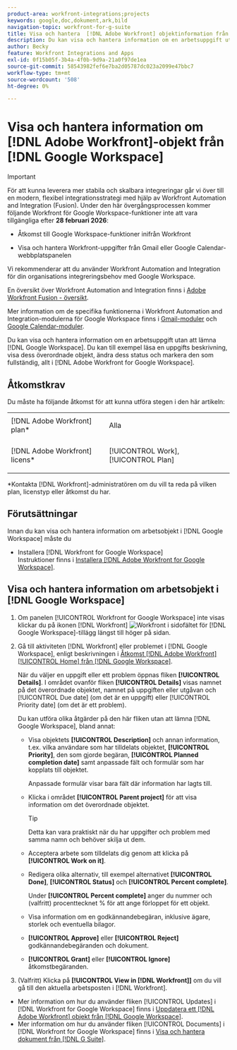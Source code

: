 ```yaml
---
product-area: workfront-integrations;projects
keywords: google,doc,dokument,ark,bild
navigation-topic: workfront-for-g-suite
title: Visa och hantera  [!DNL Adobe Workfront] objektinformation från Google Workspace
description: Du kan visa och hantera information om en arbetsuppgift utan att behöva lämna Google Workspace. Du kan till exempel läsa en uppgifts beskrivning, visa dess överordnade objekt, ändra dess status och markera den som fullständig, allt inom [!DNL Adobe Workfront] för Google Workspace.
author: Becky
feature: Workfront Integrations and Apps
exl-id: 0f15b05f-3b4a-4f0b-9d9a-21a0f97de1ea
source-git-commit: 58543982fef6e7ba2d05787dc023a2099e47bbc7
workflow-type: tm+mt
source-wordcount: '508'
ht-degree: 0%

---
```


# Visa och hantera information om [!DNL Adobe Workfront]-objekt från [!DNL Google Workspace]

>[!IMPORTANT]
>
>För att kunna leverera mer stabila och skalbara integreringar går vi över till en modern, flexibel integrationsstrategi med hjälp av Workfront Automation and Integration (Fusion). Under den här övergångsprocessen kommer följande Workfront för Google Workspace-funktioner inte att vara tillgängliga efter **28 februari 2026**:
>
>* Åtkomst till Google Workspace-funktioner inifrån Workfront
>
>* Visa och hantera Workfront-uppgifter från Gmail eller Google Calendar-webbplatspanelen
>
>Vi rekommenderar att du använder Workfront Automation and Integration för din organisations integreringsbehov med Google Workspace.
>
>En översikt över Workfront Automation and Integration finns i [Adobe Workfront Fusion - översikt](https://experienceleague.adobe.com/sv/docs/workfront-fusion/using/get-started-with-fusion/understand-workfront-fusion/workfront-fusion-overview).
>
>Mer information om de specifika funktionerna i Workfront Automation and Integration-modulerna för Google Workspace finns i [Gmail-moduler](https://experienceleague.adobe.com/sv/docs/workfront-fusion/using/references/apps-and-their-modules/third-party-app-connectors/gmail-modules) och [Google Calendar-moduler](https://experienceleague.adobe.com/sv/docs/workfront-fusion/using/references/apps-and-their-modules/third-party-app-connectors/google-calendar-modules).

Du kan visa och hantera information om en arbetsuppgift utan att lämna [!DNL Google Workspace]. Du kan till exempel läsa en uppgifts beskrivning, visa dess överordnade objekt, ändra dess status och markera den som fullständig, allt i [!DNL Adobe Workfront for Google Workspace].

## Åtkomstkrav

Du måste ha följande åtkomst för att kunna utföra stegen i den här artikeln:

<table style="table-layout:auto"> 
 <col> 
 <col> 
 <tbody> 
  <tr> 
   <td role="rowheader">[!DNL Adobe Workfront] plan*</td> 
   <td> <p>Alla</p> </td> 
  </tr> 
  <tr> 
   <td role="rowheader">[!DNL Adobe Workfront] licens*</td> 
   <td> <p>[!UICONTROL Work], [!UICONTROL Plan]</p> </td> 
  </tr> 
</tbody> 
</table>

&#42;Kontakta [!DNL Workfront]-administratören om du vill ta reda på vilken plan, licenstyp eller åtkomst du har.

## Förutsättningar

Innan du kan visa och hantera information om arbetsobjekt i [!DNL Google Workspace] måste du

* Installera [!DNL Workfront for Google Workspace]\
   Instruktioner finns i [Installera [!DNL Adobe Workfront for Google Workspace]](../../workfront-integrations-and-apps/workfront-for-g-suite/install-workfront-for-gsuite.md).

## Visa och hantera information om arbetsobjekt i [!DNL Google Workspace]

1. Om panelen [!UICONTROL Workfront for Google Workspace] inte visas klickar du på ikonen [!DNL Workfront] ![Workfront ](assets/wf-lion-icon.png) i sidofältet för [!DNL Google Workspace]-tillägg längst till höger på sidan.
1. Gå till aktiviteten [!DNL Workfront] eller problemet i [!DNL Google Workspace], enligt beskrivningen i [Åtkomst [!DNL Adobe Workfront] [!UICONTROL Home] från  [!DNL Google Workspace]](../../workfront-integrations-and-apps/workfront-for-g-suite/access-wf-home-content-from-g-suite.md).

   När du väljer en uppgift eller ett problem öppnas fliken **[!UICONTROL Details]**. I området ovanför fliken **[!UICONTROL Details]** visas namnet på det överordnade objektet, namnet på uppgiften eller utgåvan och [!UICONTROL Due date] (om det är en uppgift) eller [!UICONTROL Priority date] (om det är ett problem).


   Du kan utföra olika åtgärder på den här fliken utan att lämna [!DNL Google Workspace], bland annat:

   * Visa objektets **[!UICONTROL Description]** och annan information, t.ex. vilka användare som har tilldelats objektet, **[!UICONTROL Priority]**, den som gjorde begäran, **[!UICONTROL Planned completion date]** samt anpassade fält och formulär som har kopplats till objektet.

     Anpassade formulär visar bara fält där information har lagts till.

   * Klicka i området **[!UICONTROL Parent project]** för att visa information om det överordnade objektet.

     >[!TIP]
     >
     >Detta kan vara praktiskt när du har uppgifter och problem med samma namn och behöver skilja ut dem.

   * Acceptera arbete som tilldelats dig genom att klicka på **[!UICONTROL Work on it]**.
   * Redigera olika alternativ, till exempel alternativet **[!UICONTROL Done]**, **[!UICONTROL Status]** och **[!UICONTROL Percent complete]**.

     Under **[!UICONTROL Percent complete]** anger du nummer och (valfritt) procenttecknet % för att ange förloppet för ett objekt.
   * Visa information om en godkännandebegäran, inklusive ägare, storlek och eventuella bilagor.
   * **[!UICONTROL Approve]** eller **[!UICONTROL Reject]** godkännandebegäranden och dokument.

   * **[!UICONTROL Grant]** eller **[!UICONTROL Ignore]** åtkomstbegäranden.

1. (Valfritt) Klicka på **[!UICONTROL View in [!DNL Workfront]]** om du vill gå till den aktuella arbetsposten i [!DNL Workfront].

* Mer information om hur du använder fliken [!UICONTROL Updates] i [!DNL Workfront for Google Workspace] finns i [Uppdatera ett [!DNL Adobe Workfront] objekt från [!DNL Google Workspace]](../../workfront-integrations-and-apps/workfront-for-g-suite/update-a-workfront-object-in-gsuite.md).
* Mer information om hur du använder fliken [!UICONTROL Documents] i [!DNL Workfront for Google Workspace] finns i [Visa och hantera dokument från [!DNL G Suite]](../../workfront-integrations-and-apps/workfront-for-g-suite/view-and-manage-documents-in-gsuite.md).
